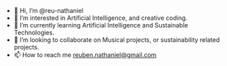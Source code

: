 - 👋 Hi, I’m @reu-nathaniel
- 👀 I’m interested in Artificial Intelligence, and creative coding. 
- 🌱 I’m currently learning Artificial Intelligence and Sustainable Technologies.
- 💞️ I’m looking to collaborate on Musical projects, or sustainability related projects. 
- 📫 How to reach me reuben.nathaniel@gmail.com

<!---
reu-nathaniel/reu-nathaniel is a ✨ special ✨ repository because its `README.md` (this file) appears on your GitHub profile.
You can click the Preview link to take a look at your changes.
--->
